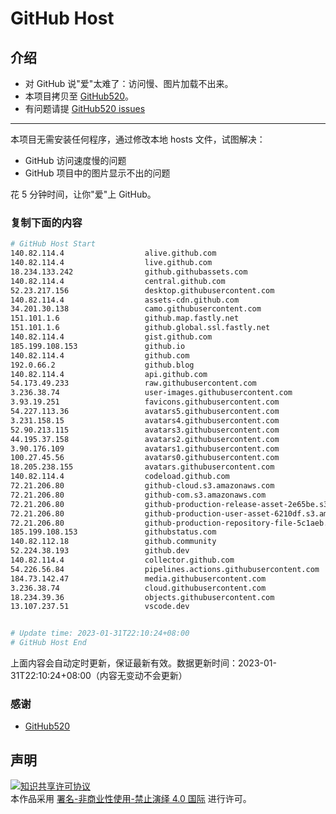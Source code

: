 # GitHub Host
## 介绍
- 对 GitHub 说"爱"太难了：访问慢、图片加载不出来。
- 本项目拷贝至 [GitHub520](https://github.com/521xueweihan/GitHub520)。
- 有问题请提 [GitHub520 issues](https://github.com/521xueweihan/GitHub520/issues/new)

---

本项目无需安装任何程序，通过修改本地 hosts 文件，试图解决：
- GitHub 访问速度慢的问题
- GitHub 项目中的图片显示不出的问题

花 5 分钟时间，让你"爱"上 GitHub。

### 复制下面的内容
```bash
# GitHub Host Start
140.82.114.4                  alive.github.com
140.82.114.4                  live.github.com
18.234.133.242                github.githubassets.com
140.82.114.4                  central.github.com
52.23.217.156                 desktop.githubusercontent.com
140.82.114.4                  assets-cdn.github.com
34.201.30.138                 camo.githubusercontent.com
151.101.1.6                   github.map.fastly.net
151.101.1.6                   github.global.ssl.fastly.net
140.82.114.4                  gist.github.com
185.199.108.153               github.io
140.82.114.4                  github.com
192.0.66.2                    github.blog
140.82.114.4                  api.github.com
54.173.49.233                 raw.githubusercontent.com
3.236.38.74                   user-images.githubusercontent.com
3.93.19.251                   favicons.githubusercontent.com
54.227.113.36                 avatars5.githubusercontent.com
3.231.158.15                  avatars4.githubusercontent.com
52.90.213.115                 avatars3.githubusercontent.com
44.195.37.158                 avatars2.githubusercontent.com
3.90.176.109                  avatars1.githubusercontent.com
100.27.45.56                  avatars0.githubusercontent.com
18.205.238.155                avatars.githubusercontent.com
140.82.114.4                  codeload.github.com
72.21.206.80                  github-cloud.s3.amazonaws.com
72.21.206.80                  github-com.s3.amazonaws.com
72.21.206.80                  github-production-release-asset-2e65be.s3.amazonaws.com
72.21.206.80                  github-production-user-asset-6210df.s3.amazonaws.com
72.21.206.80                  github-production-repository-file-5c1aeb.s3.amazonaws.com
185.199.108.153               githubstatus.com
140.82.112.18                 github.community
52.224.38.193                 github.dev
140.82.114.4                  collector.github.com
54.226.56.84                  pipelines.actions.githubusercontent.com
184.73.142.47                 media.githubusercontent.com
3.236.38.74                   cloud.githubusercontent.com
18.234.39.36                  objects.githubusercontent.com
13.107.237.51                 vscode.dev


# Update time: 2023-01-31T22:10:24+08:00
# GitHub Host End

```
上面内容会自动定时更新，保证最新有效。数据更新时间：2023-01-31T22:10:24+08:00（内容无变动不会更新）

### 感谢

- [GitHub520](https://github.com/521xueweihan/GitHub520)

## 声明
<a rel="license" href="https://creativecommons.org/licenses/by-nc-nd/4.0/deed.zh"><img alt="知识共享许可协议" style="border-width: 0" src="https://licensebuttons.net/l/by-nc-nd/4.0/88x31.png"></a><br>本作品采用 <a rel="license" href="https://creativecommons.org/licenses/by-nc-nd/4.0/deed.zh">署名-非商业性使用-禁止演绎 4.0 国际</a> 进行许可。